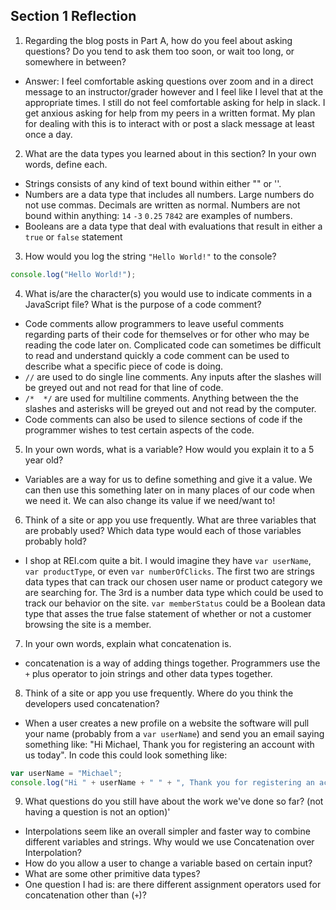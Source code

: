 ## Section 1 Reflection

1. Regarding the blog posts in Part A, how do you feel about asking questions? Do you tend to ask them too soon, or wait too long, or somewhere in between?

  * Answer: I feel comfortable asking questions over zoom and in a direct message to an instructor/grader however and I feel like I level that at the appropriate times. I still do not feel comfortable asking for help in slack. I get anxious asking for help from my peers in a written format. My plan for dealing with this is to interact with or post a slack message at least once a day.

2. What are the data types you learned about in this section? In your own words, define each.
  * Strings consists of any kind of text bound within either "" or ''.
  * Numbers are a data type that includes all numbers. Large numbers do not use commas. Decimals are written as normal. Numbers are not bound within anything: `14` `-3` `0.25` `7842` are examples of numbers.
  * Booleans are a data type that deal with evaluations that result in either a `true` or `false` statement

3. How would you log the string `"Hello World!"` to the console?

  ```JavaScript
  console.log("Hello World!");
  ```

4. What is/are the character(s) you would use to indicate comments in a JavaScript file? What is the purpose of a code comment?
  * Code comments allow programmers to leave useful comments regarding parts of their code for themselves or for other who may be reading the code later on. Complicated code can sometimes be difficult to read and understand quickly a code comment can be used to describe what a specific piece of code is doing.
  * `//` are used to do single line comments. Any inputs after the slashes will be greyed out and not read for that line of code.
  * ``/*  */`` are used for multiline comments. Anything between the the slashes and asterisks will be greyed out and not read by the computer.
  * Code comments can also be used to silence sections of code if the programmer wishes to test certain aspects of the code.

5. In your own words, what is a variable? How would you explain it to a 5 year old?
  * Variables are a way for us to define something and give it a value. We can then use this something later on in many places of our code when we need it. We can also change its value if we need/want to!

6. Think of a site or app you use frequently. What are three variables that are probably used? Which data type would each of those variables probably hold?
  * I shop at REI.com quite a bit. I would imagine they have `var userName`, `var productType`, or even `var numberOfClicks`. The first two are strings data types that can track our chosen user name or product category we are searching for. The 3rd is a number data type which could be used to track our behavior on the site. `var memberStatus` could be a Boolean data type that asses the true false statement of whether or not a customer browsing the site is a member.

7. In your own words, explain what concatenation is.
  * concatenation is a way of adding things together. Programmers use the `+` plus operator to join strings and other data types together.

8. Think of a site or app you use frequently. Where do you think the developers used concatenation?
  * When a user creates a new profile on a website the software will pull your name (probably from a `var userName`) and send you an email saying something like: "Hi Michael, Thank you for registering an account with us today". In code this could look something like:

  ```JavaScript
  var userName = "Michael";
  console.log("Hi " + userName + " " + ", Thank you for registering an account with us today!");
  ```


9. What questions do you still have about the work we've done so far? (not having a question is not an option)'
  * Interpolations seem like an overall simpler and faster way to combine different variables and strings. Why would we use Concatenation over Interpolation?
  * How do you allow a user to change a variable based on certain input?
  * What are some other primitive data types?
  * One question I had is: are there different assignment operators used for concatenation other than (`+`)?
